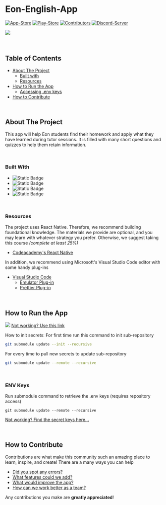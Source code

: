 # Eon-English-App

[![App-Store][appStore-shield]][appStore-url]
[![Play-Store][playStore-shield]][playStore-url]
[![Contributors][contributors-shield]][contributors-url]
[![Discord-Server][discord-shield]][discord-url]

<div style="display: flex;">
  <img src="https://github.com/user-attachments/assets/b91e63a7-fd5c-4f80-aa98-4e39f3b23a4c">
</div>

<br />
<br />

<!-- shortcuts -->

## Table of Contents

- [ About The Project](#about-the-project)
  - [ Built with](#built-with)
  - [ Resources](#resources)
- [ How to Run the App](#how-to-run-the-app)
  - [ Accessing .env keys](#env-keys)
- [ How to Contribute](#how-to-contribute)

<br>

## About The Project

This app will help Eon students find their homework and apply what they have learned during tutor sessions. It is filled with many short questions and quizzes to help them retain information.

<br>

### Built With

- ![Static Badge](https://img.shields.io/badge/JavaScript-%23212329?style=for-the-badge&logo=JavaScript)
- ![Static Badge](https://img.shields.io/badge/HTML-%23212329?style=for-the-badge&logo=HTML5)
- ![Static Badge](https://img.shields.io/badge/CSS-%23212329?style=for-the-badge&logo=CSS3)
- ![Static Badge](https://img.shields.io/badge/React_Native-%23212329?style=for-the-badge&logo=React)

<br>

### Resources

The project uses React Native. Therefore, we recommend building foundational knowledge. The materials we provide are optional, and you may learn with whatever strategy you prefer. Otherwise, we suggest taking this course _(complete at least 25%)_

- [Codeacademy's React Native](https://www.codecademy.com/learn/learn-react-native)

In addition, we recommend using Microsoft's Visual Studio Code editor with some handy plug-ins

- [Visual Studio Code](https://code.visualstudio.com)
  - [Emulator Plug-in](https://marketplace.visualstudio.com/items?itemName=DiemasMichiels.emulate)
  - [Prettier Plug-in](https://marketplace.visualstudio.com/items?itemName=esbenp.prettier-vscode)

<br>

## How to Run the App

[<img src="https://github.com/STEM-E-Youth-Career-Development-Program/app-7/assets/154091778/590c3ffd-efed-49af-a959-78042868db41">](https://youtu.be/nBq75f8JVZg)
[Not working? Use this link](https://youtu.be/nBq75f8JVZg)

How to init secrets:
For first time run this command to init sub-repository

```bash
git submodule update --init --recursive
```

For every time to pull new secrets to update sub-repository

```bash
git submodule update --remote --recursive
```

<br>

### ENV Keys

Run submodule command to retrieve the .env keys (requires repository access)

```
git submodule update --remote --recursive
```

[Not working? Find the secret keys here...](https://github.com/EonEnglish/Eon-English-App-Secrets)

<br>

## How to Contribute

Contributions are what make this community such an amazing place to learn, inspire, and create! There are a many ways you can help

- [Did you spot any errors?](https://github.com/EonEnglish/Eon-English-App/issues/new)
- [What features could we add?](https://github.com/EonEnglish/Eon-English-App/issues/new)
- [What would improve the app?](https://github.com/EonEnglish/Eon-English-App/issues/new)
- [How can we work better as a team?](https://github.com/EonEnglish/Eon-English-App/issues/new)

Any contributions you make are **greatly appreciated**!

<!-- Links -->

[contributors-shield]: https://img.shields.io/github/contributors/EonEnglish/Eon-English-App?style=for-the-badge&logo=github&logoColor=white&labelColor=black&color=6e5494&label=contributors
[contributors-url]: https://github.com/EonEnglish/Eon-English-App/graphs/contributors
[discord-shield]: https://img.shields.io/badge/dynamic/json?url=https%3A%2F%2Fdiscord.com%2Fapi%2Finvites%2FgwV356qNSj%3Fwith_counts%3Dtrue&query=%24.approximate_member_count&style=for-the-badge&logo=Discord&logoColor=white&labelColor=black&label=Discord%20Members&color=%235864f4
[discord-url]: https://discord.gg/gwV356qNSj
[appStore-shield]: https://img.shields.io/badge/download-app%20store-%23007AFF?style=for-the-badge&logo=apple&logoColor=white&labelColor=black
[appStore-url]: https://apps.apple.com/us/app/eon-english-learning/id6535652983
[playStore-shield]: https://img.shields.io/badge/download-play%20store-%2334A853?style=for-the-badge&logo=android&logoColor=white&labelColor=black
[playStore-url]: https://play.google.com/store/apps/details?id=com.eonenglish.eonEnglishLearning&pli=1
